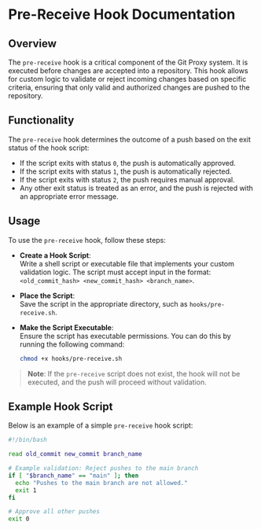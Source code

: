 # Pre-Receive Hook Documentation

## Overview

The `pre-receive` hook is a critical component of the Git Proxy system. It is executed before changes are accepted into a repository. This hook allows for custom logic to validate or reject incoming changes based on specific criteria, ensuring that only valid and authorized changes are pushed to the repository.

## Functionality

The `pre-receive` hook determines the outcome of a push based on the exit status of the hook script:

- If the script exits with status `0`, the push is automatically approved.
- If the script exits with status `1`, the push is automatically rejected.
- If the script exits with status `2`, the push requires manual approval.
- Any other exit status is treated as an error, and the push is rejected with an appropriate error message.

## Usage

To use the `pre-receive` hook, follow these steps:

- **Create a Hook Script**:  
  Write a shell script or executable file that implements your custom validation logic. The script must accept input in the format: `<old_commit_hash> <new_commit_hash> <branch_name>`.

- **Place the Script**:  
  Save the script in the appropriate directory, such as `hooks/pre-receive.sh`.

- **Make the Script Executable**:  
  Ensure the script has executable permissions. You can do this by running the following command:

  ```bash
  chmod +x hooks/pre-receive.sh
  ```

> **Note**: If the `pre-receive` script does not exist, the hook will not be executed, and the push will proceed without validation.

## Example Hook Script

Below is an example of a simple `pre-receive` hook script:

```bash
#!/bin/bash

read old_commit new_commit branch_name

# Example validation: Reject pushes to the main branch
if [ "$branch_name" == "main" ]; then
  echo "Pushes to the main branch are not allowed."
  exit 1
fi

# Approve all other pushes
exit 0
```
